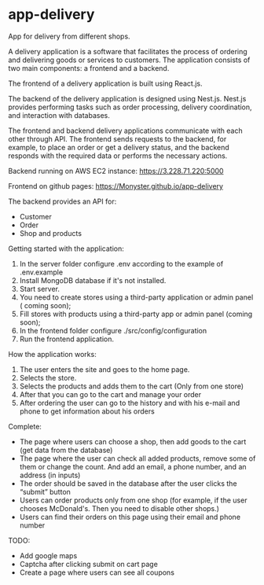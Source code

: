 # app-delivery

App for delivery from different shops.

A delivery application is a software that facilitates the process of ordering and delivering goods or services to customers. The application consists of two main components: a frontend and a backend.

The frontend of a delivery application is built using React.js.

The backend of the delivery application is designed using Nest.js.
Nest.js provides performing tasks such as order processing, delivery coordination, and interaction with databases.

The frontend and backend delivery applications communicate with each other through API. The frontend sends requests to the backend, for example, to place an order or get a delivery status, and the backend responds with the required data or performs the necessary actions.

Backend running on AWS EC2 instance: https://3.228.71.220:5000

Frontend on github pages: https://Monyster.github.io/app-delivery

The backend provides an API for:

- Customer
- Order
- Shop and products

Getting started with the application:

1. In the server folder configure .env according to the example of .env.example
2. Install MongoDB database if it's not installed.
3. Start server.
4. You need to create stores using a third-party application or admin panel ( coming soon);
5. Fill stores with products using a third-party app or admin panel (coming soon);
6. In the frontend folder configure ./src/config/configuration
7. Run the frontend application.

How the application works:

1. The user enters the site and goes to the home page.
2. Selects the store.
3. Selects the products and adds them to the cart (Only from one store)
4. After that you can go to the cart and manage your order
5. After ordering the user can go to the history and with his e-mail and phone to get information about his orders

Complete:

- The page where users can choose a shop, then add goods to the cart (get data from the database)
- The page where the user can check all added products, remove some of them
  or change the count. And add an email, a phone number, and an address (in
  inputs)
- The order should be saved in the database after the user clicks the “submit”
  button
- Users can order products only from one shop (for example, if the user chooses
  McDonald's. Then you need to disable other shops.)
- Users can find their orders on this page using their email and phone number

TODO:

- Add google maps
- Captcha after clicking submit on cart page
- Create a page where users can see all coupons
